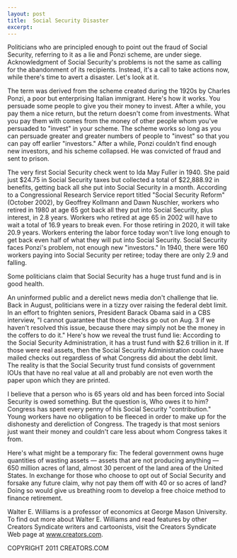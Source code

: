 ```yaml
---
layout: post
title:  Social Security Disaster
excerpt:
---
```


Politicians who are principled enough to point out the fraud of Social Security, referring to it as a lie and Ponzi scheme, are under siege. Acknowledgment of Social Security's problems is not the same as calling for the abandonment of its recipients. Instead, it's a call to take actions now, while there's time to avert a disaster. Let's look at it.

The term was derived from the scheme created during the 1920s by Charles Ponzi, a poor but enterprising Italian immigrant. Here's how it works. You persuade some people to give you their money to invest. After a while, you pay them a nice return, but the return doesn't come from investments. What you pay them with comes from the money of other people whom you've persuaded to "invest" in your scheme. The scheme works so long as you can persuade greater and greater numbers of people to "invest" so that you can pay off earlier "investors." After a while, Ponzi couldn't find enough new investors, and his scheme collapsed. He was convicted of fraud and sent to prison.

The very first Social Security check went to Ida May Fuller in 1940. She paid just $24.75 in Social Security taxes but collected a total of $22,888.92 in benefits, getting back all she put into Social Security in a month. According to a Congressional Research Service report titled "Social Security Reform" (October 2002), by Geoffrey Kollmann and Dawn Nuschler, workers who retired in 1980 at age 65 got back all they put into Social Security, plus interest, in 2.8 years. Workers who retired at age 65 in 2002 will have to wait a total of 16.9 years to break even. For those retiring in 2020, it will take 20.9 years. Workers entering the labor force today won't live long enough to get back even half of what they will put into Social Security. Social Security faces Ponzi's problem, not enough new "investors." In 1940, there were 160 workers paying into Social Security per retiree; today there are only 2.9 and falling.

Some politicians claim that Social Security has a huge trust fund and is in good health.

 An uninformed public and a derelict news media don't challenge that lie. Back in August, politicians were in a tizzy over raising the federal debt limit. In an effort to frighten seniors, President Barack Obama said in a CBS interview, "I cannot guarantee that those checks go out on Aug. 3 if we haven't resolved this issue, because there may simply not be the money in the coffers to do it." Here's how we reveal the trust fund lie: According to the Social Security Administration, it has a trust fund with $2.6 trillion in it. If those were real assets, then the Social Security Administration could have mailed checks out regardless of what Congress did about the debt limit. The reality is that the Social Security trust fund consists of government IOUs that have no real value at all and probably are not even worth the paper upon which they are printed.

I believe that a person who is 65 years old and has been forced into Social Security is owed something. But the question is, Who owes it to him? Congress has spent every penny of his Social Security "contribution." Young workers have no obligation to be fleeced in order to make up for the dishonesty and dereliction of Congress. The tragedy is that most seniors just want their money and couldn't care less about whom Congress takes it from.

Here's what might be a temporary fix: The federal government owns huge quantities of wasting assets — assets that are not producing anything — 650 million acres of land, almost 30 percent of the land area of the United States. In exchange for those who choose to opt out of Social Security and forsake any future claim, why not pay them off with 40 or so acres of land? Doing so would give us breathing room to develop a free choice method to finance retirement.

Walter E. Williams is a professor of economics at George Mason University. To find out more about Walter E. Williams and read features by other Creators Syndicate writers and cartoonists, visit the Creators Syndicate Web page at www.creators.com.

COPYRIGHT 2011 CREATORS.COM
